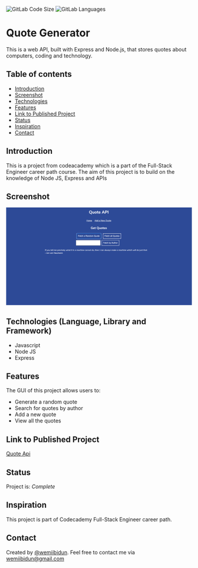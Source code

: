 ![GitLab Code Size](https://img.shields.io/github/languages/code-size/wemiibidun/quote_api)
![GitLab Languages](https://img.shields.io/github/languages/count/wemiibidun/quote_api)


# Quote Generator
This is a web API, built with Express and Node.js, that stores quotes about computers, coding and technology.

## Table of contents
* [Introduction](#introduction)
* [Screenshot](#screenshot)
* [Technologies](#technologies-language-library-and-framework)
* [Features](#features)
* [Link to Published Project](#link-to-published-app)
* [Status](#status)
* [Inspiration](#inspiration)
* [Contact](#contact)

## Introduction
This is a project from codeacademy which is a part of the Full-Stack Engineer career path course. The aim of this project is to build on the knowledge of Node JS, Express and APIs

## Screenshot
![Sample image](https://github.com/wemiibidun/quote_api/blob/main/public/quote_api.png)

## Technologies (Language, Library and Framework)
* Javascript
* Node JS
* Express

## Features
The GUI of this project allows users to:
* Generate a random quote
* Search for quotes by author
* Add a new quote
* View all the quotes

## Link to Published Project
[Quote Api](https://well-management-system.herokuapp.com/)

## Status
Project is: _Complete_

## Inspiration
This project is part of Codecademy Full-Stack Engineer career path.

## Contact
Created by [@wemiibidun](https://twitter.com/wemiibidun/). Feel free to contact me via wemiibidun@gmail.com
